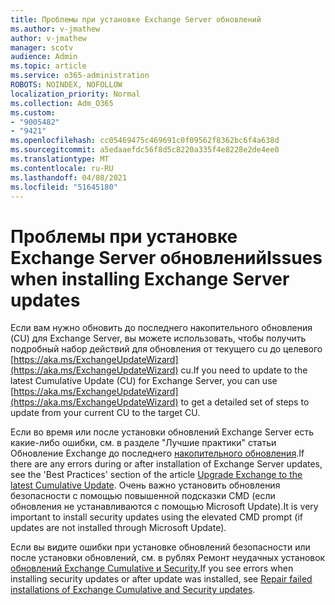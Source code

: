 ```yaml
---
title: Проблемы при установке Exchange Server обновлений
ms.author: v-jmathew
author: v-jmathew
manager: scotv
audience: Admin
ms.topic: article
ms.service: o365-administration
ROBOTS: NOINDEX, NOFOLLOW
localization_priority: Normal
ms.collection: Adm_O365
ms.custom:
- "9005482"
- "9421"
ms.openlocfilehash: cc05469475c469691c0f09562f8362bc6f4a638d
ms.sourcegitcommit: a5edaaefdc56f8d5c8220a335f4e8228e2de4ee0
ms.translationtype: MT
ms.contentlocale: ru-RU
ms.lasthandoff: 04/08/2021
ms.locfileid: "51645180"
---
```

# <a name="issues-when-installing-exchange-server-updates"></a><span data-ttu-id="d7390-102">Проблемы при установке Exchange Server обновлений</span><span class="sxs-lookup"><span data-stu-id="d7390-102">Issues when installing Exchange Server updates</span></span>

<span data-ttu-id="d7390-103">Если вам нужно обновить до последнего накопительного обновления (CU) для Exchange Server, вы можете использовать, чтобы получить подробный набор действий для обновления от текущего cu до целевого [https://aka.ms/ExchangeUpdateWizard](https://aka.ms/ExchangeUpdateWizard) cu.</span><span class="sxs-lookup"><span data-stu-id="d7390-103">If you need to update to the latest Cumulative Update (CU) for Exchange Server, you can use [https://aka.ms/ExchangeUpdateWizard](https://aka.ms/ExchangeUpdateWizard) to get a detailed set of steps to update from your current CU to the target CU.</span></span>

<span data-ttu-id="d7390-104">Если во время или после установки обновлений Exchange Server есть какие-либо ошибки, см. в разделе "Лучшие практики" статьи Обновление Exchange до последнего [накопительного обновления](https://docs.microsoft.com/Exchange/plan-and-deploy/install-cumulative-updates).</span><span class="sxs-lookup"><span data-stu-id="d7390-104">If there are any errors during or after installation of Exchange Server updates, see the 'Best Practices' section of the article [Upgrade Exchange to the latest Cumulative Update](https://docs.microsoft.com/Exchange/plan-and-deploy/install-cumulative-updates).</span></span> <span data-ttu-id="d7390-105">Очень важно установить обновления безопасности с помощью повышенной подсказки CMD (если обновления не устанавливаются с помощью Microsoft Update).</span><span class="sxs-lookup"><span data-stu-id="d7390-105">It is very important to install security updates using the elevated CMD prompt (if updates are not installed through Microsoft Update).</span></span>

<span data-ttu-id="d7390-106">Если вы видите ошибки при установке обновлений безопасности или после установки обновлений, см. в рублях Ремонт неудачных установок [обновлений Exchange Cumulative и Security.](https://aka.ms/exupdatefaq)</span><span class="sxs-lookup"><span data-stu-id="d7390-106">If you see errors when installing security updates or after update was installed, see [Repair failed installations of Exchange Cumulative and Security updates](https://aka.ms/exupdatefaq).</span></span>
